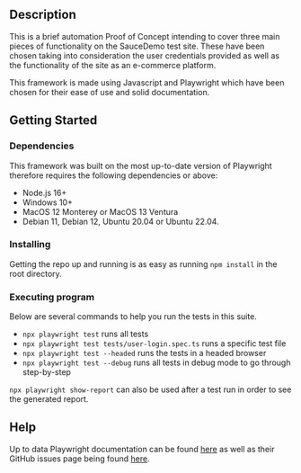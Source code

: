  ## Description

This is a brief automation Proof of Concept intending to cover three main pieces of functionality on the SauceDemo test site.  These have been chosen taking into consideration the user credentials provided as well as the functionality of the site as an e-commerce platform. 

This framework is made using Javascript and Playwright which have been chosen for their ease of use and solid documentation. 

## Getting Started

### Dependencies

This framework was built on the most up-to-date version of Playwright therefore requires the following dependencies or above: 
- Node.js 16+
- Windows 10+
- MacOS 12 Monterey or MacOS 13 Ventura
- Debian 11, Debian 12, Ubuntu 20.04 or Ubuntu 22.04.


### Installing

Getting the repo up and running is as easy as running `npm install` in the root directory.

### Executing program

Below are several commands to help you run the tests in this suite. 

- `npx playwright test` runs all tests
- `npx playwright test tests/user-login.spec.ts` runs a specific test file
- `npx playwright test --headed` runs the tests in a headed browser
- `npx playwright test --debug` runs all tests in debug mode to go through step-by-step

`npx playwright show-report` can also be used after a test run in order to see the generated report.

## Help

Up to data Playwright documentation can be found [here](https://playwright.dev/docs/intro) as well as their GitHub issues page being found [here](https://github.com/microsoft/playwright/issues). 
